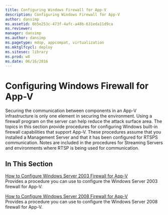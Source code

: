 ```yaml
---
title: Configuring Windows Firewall for App-V
description: Configuring Windows Firewall for App-V
author: dansimp
ms.assetid: 6b5e253c-473f-4afc-a48b-631eda11d9ca
ms.reviewer: 
manager: dansimp
ms.author: dansimp
ms.pagetype: mdop, appcompat, virtualization
ms.mktglfcycl: deploy
ms.sitesec: library
ms.prod: w8
ms.date: 06/16/2016
---
```



# Configuring Windows Firewall for App-V


Securing the communication between components in an App-V infrastructure is only one element in securing the environment. Using a firewall program on the server can help reduce the attack surface area. The topics in this section provide procedures for configuring Windows built-in firewall capabilities that support App-V. These procedures assume that you installed a Management Server and that it has been configured for RTSPS communication. Notes are included in the procedures for Streaming Servers and environments where RTSP is being used for communication.

## In This Section


<a href="" id="how-to-configure-windows-server-2003-firewall-for-app-v"></a>[How to Configure Windows Server 2003 Firewall for App-V](how-to-configure-windows-server-2003-firewall-for-app-v.md)  
Provides a procedure you can use to configure the Windows Server 2003 firewall for App-V.

<a href="" id="how-to-configure-windows-server-2008-firewall-for-app-v"></a>[How to Configure Windows Server 2008 Firewall for App-V](how-to-configure-windows-server-2008-firewall-for-app-v.md)  
Provides a procedure you can use to configure the Windows Server 2008 firewall for App-V.

 

 





